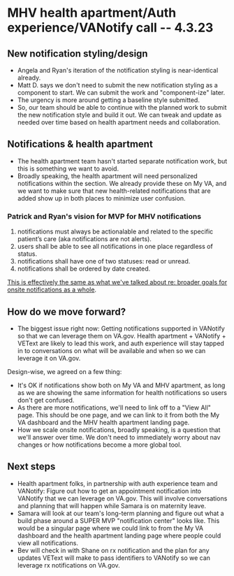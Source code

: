 # MHV health apartment/Auth experience/VANotify call -- 4.3.23

## New notification styling/design

- Angela and Ryan's iteration of the notification styling is near-identical already.
- Matt D. says we don't need to submit the new notification styling as a component to start. We can submit the work and "component-ize" later.
- The urgency is more around getting a baseline style submitted.
- So, our team should be able to continue with the planned work to submit the new notification style and build it out. We can tweak and update as needed over time based on health apartment needs and collaboration.

## Notifications & health apartment

- The health apartment team hasn't started separate notification work, but this is something we want to avoid.
- Broadly speaking, the health apartment will need personalized notifications within the section. We already provide these on My VA, and we want to make sure that new health-related notifications that are added show up in both places to minimize user confusion.

### Patrick and Ryan's vision for MVP for MHV notifications

1. notifications must always be actionalable and related to the specific patient’s care (aka notifications are not alerts).
2. users shall be able to see all notifications in one place regardless of status.
3. notifications shall have one of two statuses: read or unread.
4. notifications shall be ordered by date created.

[This is effectively the same as what we've talked about re: broader goals for onsite notifications as a whole](https://github.com/department-of-veterans-affairs/va.gov-team/tree/master/products/identity-personalization/onsite-notifications#onsite-notification-criteria).

## How do we move forward?

- The biggest issue right now: Getting notifications supported in VANotify so that we can leverage them on VA.gov. Health apartment + VANotify + VEText are likely to lead this work, and auth experience will stay tapped in to conversations on what will be available and when so we can leverage it on VA.gov.

Design-wise, we agreed on a few thing:

- It's OK if notifications show both on My VA and MHV apartment, as long as we are showing the same information for health notifications so users don't get confused.
- As there are more notifications, we'll need to link off to a "View All" page. This should be one page, and we can link to it from both the My VA dashboard and the MHV health apartment landing page.
- How we scale onsite notifications, broadly speaking, is a question that we'll answer over time. We don't need to immediately worry about nav changes or how notifications become a more global tool.

## Next steps
- Health apartment folks, in partnership with auth experience team and VANotify: Figure out how to get an appointment notification into VANotify that we can leverage on VA.gov. This will involve conversations and planning that will happen while Samara is on maternity leave.
- Samara will look at our team's long-term planning and figure out what a build phase around a SUPER MVP "notification center" looks like. This would be a singular page where we could link to from the My VA dashboard and the health apartment landing page where people could view all notifications.
- Bev will check in with Shane on rx notification and the plan for any updates VEText will make to pass identifiers to VANotify so we can leverage rx notifications on VA.gov.
